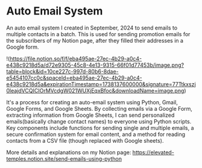 # Auto Email System
An auto email system I created in September, 2024 to send emails to multiple contacts in a batch. This is used for sending promotion emails for the subscribers of my Notion page, after they filled their addresses in a Google form.

!(https://file.notion.so/f/f/eba495ae-27ec-4b29-a0c4-e438c9218d5a/d72e9305-45c8-4e13-9315-66f01d77453b/image.png?table=block&id=10ce227c-997d-80b6-8dae-e5454107cc0c&spaceId=eba495ae-27ec-4b29-a0c4-e438c9218d5a&expirationTimestamp=1738137600000&signature=77Ttkxszj0leajdVCQICIOrMVcdgW021WUXjEqxBfoc&downloadName=image.png)

It's a process for creating an auto-email system using Python, Gmail, Google Forms, and Google Sheets. 
By collecting emails via a Google Form, extracting information from Google Sheets, I can send personalized emails(basically change contact names) to everyone using Python scripts. 
Key components include functions for sending single and multiple emails, a secure confirmation system for email content, and a method for reading contacts from a CSV file (though replaced with Google sheets).

More details and explanations on my Notion page: https://elevated-temples.notion.site/send-emails-using-python
